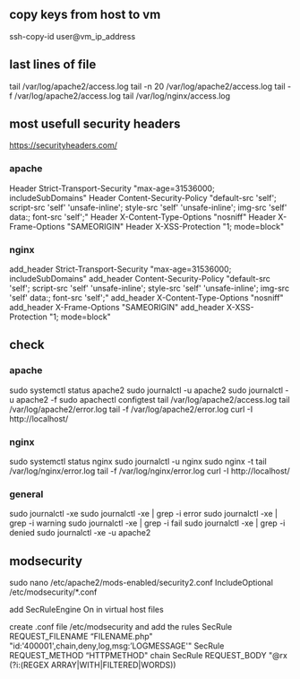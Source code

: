 ## copy keys from host to vm
ssh-copy-id user@vm_ip_address

## last lines of file
tail /var/log/apache2/access.log
tail -n 20 /var/log/apache2/access.log
tail -f /var/log/apache2/access.log
tail /var/log/nginx/access.log

## most usefull security headers
https://securityheaders.com/

### apache
Header Strict-Transport-Security "max-age=31536000; includeSubDomains"
Header Content-Security-Policy "default-src 'self'; script-src 'self' 'unsafe-inline'; style-src 'self' 'unsafe-inline'; img-src 'self' data:; font-src 'self';"
Header X-Content-Type-Options "nosniff"
Header X-Frame-Options "SAMEORIGIN"
Header X-XSS-Protection "1; mode=block"

### nginx

add_header Strict-Transport-Security "max-age=31536000; includeSubDomains"
add_header Content-Security-Policy "default-src 'self'; script-src 'self' 'unsafe-inline'; style-src 'self' 'unsafe-inline'; img-src 'self' data:; font-src 'self';"
add_header X-Content-Type-Options "nosniff"
add_header X-Frame-Options "SAMEORIGIN"
add_header X-XSS-Protection "1; mode=block"


## check

### apache
sudo systemctl status apache2
sudo journalctl -u apache2
sudo journalctl -u apache2 -f
sudo apachectl configtest
tail /var/log/apache2/access.log
tail /var/log/apache2/error.log
tail -f /var/log/apache2/error.log
curl -I http://localhost/

### nginx
sudo systemctl status nginx
sudo journalctl -u nginx
sudo nginx -t
tail /var/log/nginx/error.log
tail -f /var/log/nginx/error.log
curl -I http://localhost/

### general
sudo journalctl -xe
sudo journalctl -xe | grep -i error
sudo journalctl -xe | grep -i warning
sudo journalctl -xe | grep -i fail
sudo journalctl -xe | grep -i denied
sudo journalctl -xe -u apache2


## modsecurity

sudo nano /etc/apache2/mods-enabled/security2.conf
IncludeOptional /etc/modsecurity/*.conf

add SecRuleEngine On
in virtual host files

create .conf file
/etc/modsecurity
 and add the rules
SecRule REQUEST_FILENAME “FILENAME.php" "id:'400001',chain,deny,log,msg:’LOGMESSAGE'"
SecRule REQUEST_METHOD “HTTPMETHOD" chain
SecRule REQUEST_BODY "@rx (?i:(REGEX ARRAY|WITH|FILTERED|WORDS))

